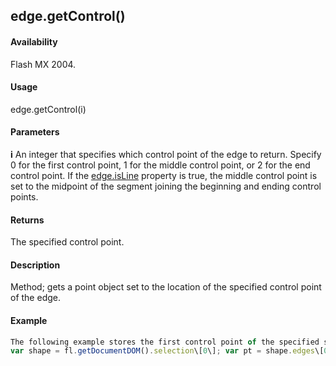 ## edge.getControl()

#### Availability

Flash MX 2004.

#### Usage

edge.getControl(i)

#### Parameters

**i** An integer that specifies which control point of the edge to return. Specify 0 for the first control point, 1 for the middle control point, or 2 for the end control point. If the [edge.isLine](#!AdobeDocs/developers-animatesdk-docs/test/Edge_object/edge4.md) property is true, the middle control point is set to the midpoint of the segment joining the beginning and ending control points.

#### Returns

The specified control point.

#### Description

Method; gets a point object set to the location of the specified control point of the edge.

#### Example

```javascript
The following example stores the first control point of the specified shape in the pt variable:
var shape = fl.getDocumentDOM().selection\[0\]; var pt = shape.edges\[0\].getControl(0);

```